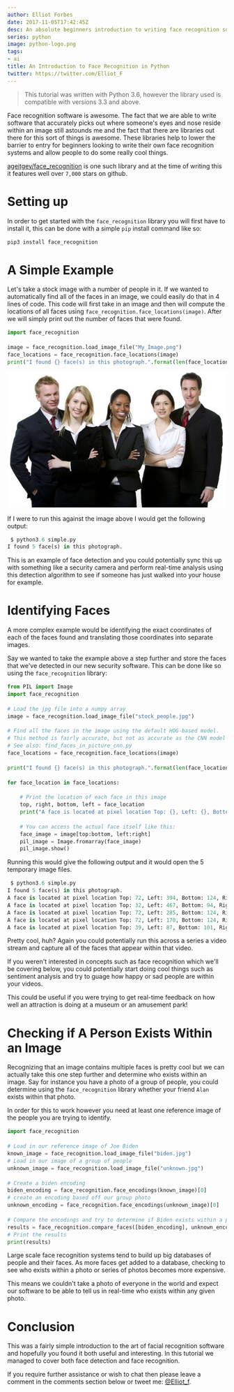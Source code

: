 ```yaml
---
author: Elliot Forbes
date: 2017-11-05T17:42:45Z
desc: An absolute beginners introduction to writing face recognition software in Python
series: python
image: python-logo.png
tags:
- ai
title: An Introduction to Face Recognition in Python
twitter: https://twitter.com/Elliot_F
---
```


> This tutorial was written with Python 3.6, however the library used is compatible with versions 3.3 and above.

Face recognition software is awesome. The fact that we are able to write software that accurately picks out where someone's eyes and nose reside within an image still astounds me and the fact that there are libraries out there for this sort of things is awesome. These libraries help to lower the barrier to entry for beginners looking to write their own face recognition systems and allow people to do some really cool things.

[ageitgey/face_recognition](https://github.com/ageitgey/face_recognition) is one such library and at the time of writing this it features well over `7,000` stars on github.

# Setting up

In order to get started with the `face_recognition` library you will first have to install it, this can be done with a simple `pip` install command like so:

```py
pip3 install face_recognition
```

# A Simple Example

Let's take a stock image with a number of people in it. If we wanted to automatically find all of the faces in an image, we could easily do that in 4 lines of code. This code will first take in an image and then will compute the locations of all faces using `face_recognition.face_locations(image)`. After we will simply print out the number of faces that were found.

```py
import face_recognition

image = face_recognition.load_image_file("My_Image.png")
face_locations = face_recognition.face_locations(image)
print("I found {} face(s) in this photograph.".format(len(face_locations)))
``` 

![stock photo](/images/stock_people.jpg)

If I were to run this against the image above I would get the following output:

```py
 $ python3.6 simple.py
I found 5 face(s) in this photograph.
```

This is an example of face detection and you could potentially sync this up with something like a security camera and perform real-time analysis using this detection algorithm to see if someone has just walked into your house for example. 

# Identifying Faces

A more complex example would be identifying the exact coordinates of each of the faces found and translating those coordinates into separate images. 

Say we wanted to take the example above a step further and store the faces that we've detected in our new security software. This can be done like so using the `face_recognition` library:

```py
from PIL import Image
import face_recognition

# Load the jpg file into a numpy array
image = face_recognition.load_image_file("stock_people.jpg")

# Find all the faces in the image using the default HOG-based model.
# This method is fairly accurate, but not as accurate as the CNN model and not GPU accelerated.
# See also: find_faces_in_picture_cnn.py
face_locations = face_recognition.face_locations(image)

print("I found {} face(s) in this photograph.".format(len(face_locations)))

for face_location in face_locations:

    # Print the location of each face in this image
    top, right, bottom, left = face_location
    print("A face is located at pixel location Top: {}, Left: {}, Bottom: {}, Right: {}".format(top, left, bottom, right))

    # You can access the actual face itself like this:
    face_image = image[top:bottom, left:right]
    pil_image = Image.fromarray(face_image)
    pil_image.show()
```

Running this would give the following output and it would open the 5 temporary image files.

```py
 $ python3.6 simple.py
I found 5 face(s) in this photograph.
A face is located at pixel location Top: 72, Left: 394, Bottom: 124, Right: 446
A face is located at pixel location Top: 32, Left: 467, Bottom: 94, Right: 529
A face is located at pixel location Top: 72, Left: 285, Bottom: 124, Right: 337
A face is located at pixel location Top: 72, Left: 170, Bottom: 124, Right: 222
A face is located at pixel location Top: 39, Left: 87, Bottom: 101, Right: 149
```

Pretty cool, huh? Again you could potentially run this across a series a video stream and capture all of the faces that appear within that video. 

If you weren't interested in concepts such as face recognition which we'll be covering below, you could potentially start doing cool things such as sentiment analysis and try to guage how happy or sad people are within your videos.

This could be useful if you were trying to get real-time feedback on how well an attraction is doing at a museum or an amusement park!

# Checking if A Person Exists Within an Image

Recognizing that an image contains multiple faces is pretty cool but we can actually take this one step further and determine who exists within an image. Say for instance you have a photo of a group of people, you could determine using the `face_recognition` library whether your friend `Alan` exists within that photo. 

In order for this to work however you need at least one reference image of the people you are trying to identify.

```py
import face_recognition

# Load in our reference image of Joe Biden
known_image = face_recognition.load_image_file("biden.jpg")
# Load in our image of a group of people
unknown_image = face_recognition.load_image_file("unknown.jpg")

# Create a biden encoding
biden_encoding = face_recognition.face_encodings(known_image)[0]
# create an encoding based off our group photo
unknown_encoding = face_recognition.face_encodings(unknown_image)[0]

# Compare the encodings and try to determine if Biden exists within a photo
results = face_recognition.compare_faces([biden_encoding], unknown_encoding)
# Print the results
print(results)
```

Large scale face recognition systems tend to build up big databases of people and their faces. As more faces get added to a database, checking to see who exists within a photo or series of photos becomes more expensive. 

This means we couldn't take a photo of everyone in the world and expect our software to be able to tell us in real-time who exists within any given photo. 

# Conclusion

This was a fairly simple introduction to the art of facial recognition software and hopefully you found it both useful and interesting. In this tutorial we managed to cover both face detection and face recognition. 

If you require further assistance or wish to chat then please leave a comment in the comments section below or tweet me: [@Elliot_f](https://twitter.com/elliot_f).